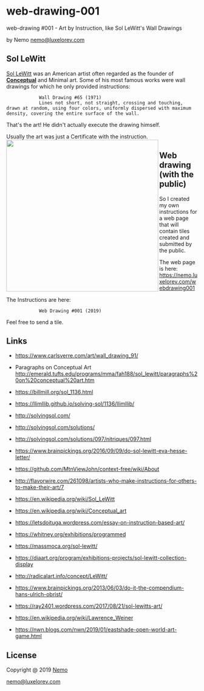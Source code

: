 # web-drawing-001
web-drawing #001 - Art by Instruction, like Sol LeWitt's Wall Drawings

by Nemo <nemo@luxelorev.com>

## Sol LeWitt

[Sol LeWitt](http://en.wikipedia.org/wiki/Sol_LeWitt) was an American artist often regarded as the founder of [__Conceptual__](https://en.wikipedia.org/wiki/Conceptual_art) and Minimal art. Some of his most famous works were wall drawings for which he only provided instructions:
            
```
            Wall Drawing #65 (1971)
            Lines not short, not straight, crossing and touching, drawn at random, using four colors, uniformly dispersed with maximum density, covering the entire surface of the wall.
```

That's the art! He didn't actually execute the drawing himself.

Usually the art was just a Certificate with the instruction.
<img align="left" height="400" src="https://billmill.org/images/sol/lewitt_49_instructions.jpg">

## Web drawing (with the public)

So I created my own instructions for a web page that will contain tiles created and submitted by the public.

The web page is here:  https://nemo.luxelorev.com/webdrawing001

The Instructions are here:
```
            Web Drawing #001 (2019)

```

Feel free to send a tile.
          

## Links

- https://www.carlsverre.com/art/wall_drawing_91/

- Paragraphs on Conceptual Art  http://emerald.tufts.edu/programs/mma/fah188/sol_lewitt/paragraphs%20on%20conceptual%20art.htm

- https://billmill.org/sol_1136.html

- https://llimllib.github.io/solving-sol/1136/llimllib/

- http://solvingsol.com/

- http://solvingsol.com/solutions/

- http://solvingsol.com/solutions/097/nitriques/097.html

- https://www.brainpickings.org/2016/09/09/do-sol-lewitt-eva-hesse-letter/

- https://github.com/MtnViewJohn/context-free/wiki/About

- http://flavorwire.com/261098/artists-who-make-instructions-for-others-to-make-their-art/7

- https://en.wikipedia.org/wiki/Sol_LeWitt

- https://en.wikipedia.org/wiki/Conceptual_art

- https://letsdoituga.wordpress.com/essay-on-instruction-based-art/

- https://whitney.org/exhibitions/programmed

- https://massmoca.org/sol-lewitt/

- https://diaart.org/program/exhibitions-projects/sol-lewitt-collection-display

- http://radicalart.info/concept/LeWitt/

- https://www.brainpickings.org/2013/06/03/do-it-the-compendium-hans-ulrich-obrist/

- https://ray2401.wordpress.com/2017/08/21/sol-lewitts-art/

- https://en.wikipedia.org/wiki/Lawrence_Weiner

- https://nwn.blogs.com/nwn/2019/01/eastshade-open-world-art-game.html

## License

Copyright @ 2019 [Nemo](https://nemo.luxelorev.com)

<nemo@luxelorev.com>
